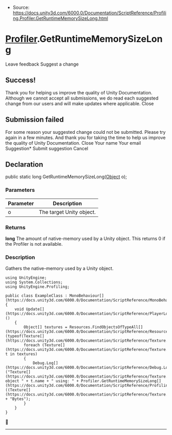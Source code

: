 * Source: https://docs.unity3d.com/6000.0/Documentation/ScriptReference/Profiling.Profiler.GetRuntimeMemorySizeLong.html

#  [Profiler](https://docs.unity3d.com/6000.0/Documentation/ScriptReference/Profiling.Profiler.html).GetRuntimeMemorySizeLong
Leave feedback
Suggest a change
## Success!
Thank you for helping us improve the quality of Unity Documentation. Although we cannot accept all submissions, we do read each suggested change from our users and will make updates where applicable.
Close
## Submission failed
For some reason your suggested change could not be submitted. Please <a>try again</a> in a few minutes. And thank you for taking the time to help us improve the quality of Unity Documentation.
Close
Your name Your email Suggestion* Submit suggestion
Cancel
## Declaration
public static long GetRuntimeMemorySizeLong([Object](https://docs.unity3d.com/6000.0/Documentation/ScriptReference/Object.html) o); 
### Parameters
Parameter | Description  
---|---  
o | The target Unity object.  
### Returns
**long** The amount of native-memory used by a Unity object. This returns 0 if the Profiler is not available. 
### Description
Gathers the native-memory used by a Unity object.
```
using UnityEngine;
using System.Collections;
using UnityEngine.Profiling;  
  
public class ExampleClass : MonoBehaviour[](https://docs.unity3d.com/6000.0/Documentation/ScriptReference/MonoBehaviour.html)
{
    void Update[](https://docs.unity3d.com/6000.0/Documentation/ScriptReference/PlayerLoop.Update.html)()
    {
        Object[] textures = Resources.FindObjectsOfTypeAll[](https://docs.unity3d.com/6000.0/Documentation/ScriptReference/Resources.FindObjectsOfTypeAll.html)(typeof(Texture[](https://docs.unity3d.com/6000.0/Documentation/ScriptReference/Texture.html)));
        foreach (Texture[](https://docs.unity3d.com/6000.0/Documentation/ScriptReference/Texture.html) t in textures)
        {
            Debug.Log[](https://docs.unity3d.com/6000.0/Documentation/ScriptReference/Debug.Log.html)("Texture[](https://docs.unity3d.com/6000.0/Documentation/ScriptReference/Texture.html) object " + t.name + " using: " + Profiler.GetRuntimeMemorySizeLong[](https://docs.unity3d.com/6000.0/Documentation/ScriptReference/Profiling.Profiler.GetRuntimeMemorySizeLong.html)((Texture[](https://docs.unity3d.com/6000.0/Documentation/ScriptReference/Texture.html))t) + "Bytes");
        }
    }
}

```

* * *

